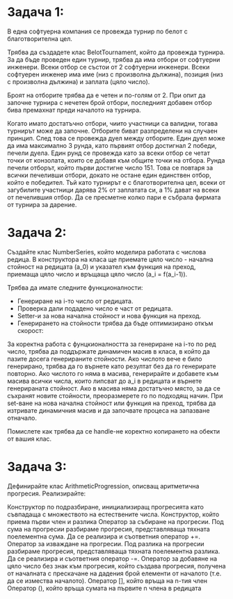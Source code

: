 # Задача 1:
В една софтуерна компания се провежда турнир по белот с благотворителна цел.

Трябва да създадете клас BelotTournament, който да провежда турнира. За да бъде проведен един турнир, трябва да има отбори от софтуерни инженери. Всеки отбор се състои от 2 софтуерни инженери. Всеки софтуерен инженер има име (низ с произволна дължина), позиция (низ с произволна дължина) и заплата (цяло число).

Броят на отборите трябва да е четен и по-голям от 2. При опит да започне турнира с нечетен брой отбори, последният добавен отбор бива премахнат преди началото на турнира.

Когато имато достатъчно отбори, чиито участници са валидни, тогава турнирът може да започне. Отборите биват разпределени на случаен принцип. След това се провежда дуел между отборите. Един дуел може да има максимално 3 рунда, като първият отбор достигнал 2 победи, печели дуела. Един рунд се провежда като за всеки отбор се четат точки от конзолата, които се добавя към общите точки на отбора. Рунда печели отборът, който първи достигне число 151. Това се повтаря за всички печеливши отбори, докато не остане един единствен отбор, който е победител. Тъй като турнирът е с благотворителна цел, всеки от загубилите участници дарява 2% от заплатата си, а 1% дават на всеки от печелившия отбор. Да се пресметне колко пари е събрала фирмата от турнира за дарение.

# Задача 2:
Създайте клас NumberSeries, който моделира работата с числова редица. В конструктора на класа ще приемате цяло число - начална стойност на редицата (a_0) и указател към функция на преход, приемаща цяло число и връщаща цяло число (a_i = f(a_i-1)).

Трябва да имате следните функционалности:

* Генериране на i-то число от редицата.
* Проверка дали подадено число е част от редицата.
* Setter-и за нова начална стойност и нова функция на преход.
* Генерирането на стойности трябва да бъде оптимизирано откъм скорост:

За коректна работа с фунцкионалността за генериране на i-то по ред число, трябва да поддържате динамичен масив в класа, в който да пазите досега генерираните стойности.
Ако числото вече е било генерирано, трябва да го върнете като резултат без да го генерирате повторно.
Ако числото го няма в масива, генерирайте и добавете към масива всички числа, които липсват до a_i в редицата и върнете генерираната стойност.
Ако в масива няма достатъчно място, за да се съхранят новите стойности, преоразмерете го по подходящ начин.
При set-ване на нова начална стойност или функция на преход, трябва да изтривате динамичния масив и да започвате процеса на запазване отначало.

Помислете как трябва да се handle-не коректно копирането на обекти от вашия клас.

# Задача 3:
Дефинирайте клас ArithmeticProgression, описващ аритметична прогресия. Реализирайте:

Конструктор по подразбиране, инициализиращ прогресията като съвпадаща с множеството на естествените числа.
Конструктор, който приема първи член и разлика
Оператор за събиране на прогресии. Под сума на прогресии разбираме прогресия, представляваща тяхната поелементна сума. Да се реализира и съответния оператор +=.
Оператор за изваждане на прогресии. Под разлика на прогресии разбираме прогресия, представляваща тяхната поелементна разлика. Да се реализира и съответния оператор -=.
Оператор за добавяне на цяло число без знак към прогресия, който създава прогресия, получена от началната с прескачане на дадения брой елементи от началото (т.е. да се измества началото).
Оператор [], който връща на n-тия член
Оператор (), който връща сумата на първите n члена в редицата
